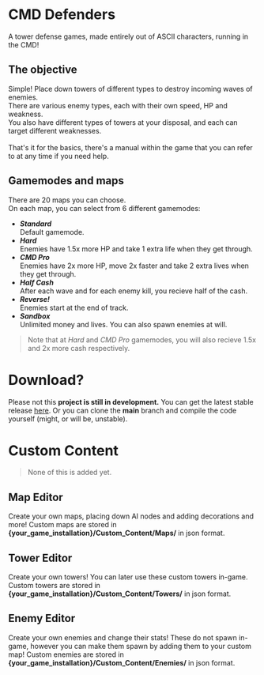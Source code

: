 <h1>CMD Defenders</h1>
<p>A tower defense games, made entirely out of ASCII characters, running in the CMD!</p>

<h2>The objective</h2>
<p>
  Simple! Place down towers of different types to destroy incoming waves of enemies.<br>
  There are various enemy types, each with their own speed, HP and weakness.<br>
  You also have different types of towers at your disposal, and each can target different weaknesses.<br>
  <br>That's it for the basics, there's a manual within the game that you can refer to at any time if you need help.<br>
</p>
<h2>Gamemodes and maps</h2>
<p>
  There are 20 maps you can choose.<br>
  On each map, you can select from 6 different gamemodes:<br>
  <ul>
    <li><b><i>Standard</b></i><br>Default gamemode.</li>
    <li><b><i>Hard</b></i><br>Enemies have 1.5x more HP and take 1 extra life when they get through.</li>
    <li><b><i>CMD Pro</b></i><br>Enemies have 2x more HP, move 2x faster and take 2 extra lives when they get through.</li>
    <li><b><i>Half Cash</b></i><br>After each wave and for each enemy kill, you recieve half of the cash.</li>
    <li><b><i>Reverse!</b></i><br>Enemies start at the end of track.</li>
    <li><b><i>Sandbox</b></i><br>Unlimited money and lives. You can also spawn enemies at will.</li>
  </ul>
  <blockquote>Note that at <i>Hard</i> and <i>CMD Pro</i> gamemodes, you will also recieve 1.5x and 2x more cash respectively.</blockquote>
</p>

<h1>Download?</h1>
<p>
  Please not this <b>project is still in development.</b>
  You can get the latest stable release <a href="https://github.com/norbcodes/cmd-defenders/releases">here</a>.
  Or you can clone the <b>main</b> branch and compile the code yourself (might, or will be, unstable).
</p>

<h1>Custom Content</h1>
<p>
  <blockquote>None of this is added yet.</blockquote>
</p>
<h2>Map Editor</h2>
<p>
  Create your own maps, placing down AI nodes and adding decorations and more!
  Custom maps are stored in <b>{your_game_installation}/Custom_Content/Maps/</b> in json format.
</p>
<h2>Tower Editor</h2>
<p>
  Create your own towers! You can later use these custom towers in-game.
  Custom towers are stored in <b>{your_game_installation}/Custom_Content/Towers/</b> in json format.
</p>
<h2>Enemy Editor</h2>
<p>
  Create your own enemies and change their stats! These do not spawn in-game, however you can make them spawn by adding them to your custom map!
  Custom enemies are stored in <b>{your_game_installation}/Custom_Content/Enemies/</b> in json format.
</p>
